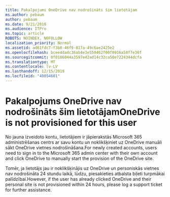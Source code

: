 ```yaml
---
title: Pakalpojums OneDrive nav nodrošināts šim lietotājam
ms.author: pebaum
author: pebaum
ms.date: 9/21/2018
ms.audience: ITPro
ms.topic: article
ROBOTS: NOINDEX, NOFOLLOW
localization_priority: Normal
ms.assetid: ad61fdc7-f3b8-46f9-817a-49c6ae2425e2
ms.openlocfilehash: bcee4dadc36ab4e3e550462f00f0916a58f7e30f
ms.sourcegitcommit: 0f0186044a3597e42ad14c32ca58e7224344dcfa
ms.translationtype: MT
ms.contentlocale: lv-LV
ms.lasthandoff: 12/15/2019
ms.locfileid: "40054601"
---
```

# <a name="onedrive-is-not-provisioned-for-this-user"></a><span data-ttu-id="27356-102">Pakalpojums OneDrive nav nodrošināts šim lietotājam</span><span class="sxs-lookup"><span data-stu-id="27356-102">OneDrive is not provisioned for this user</span></span>

<span data-ttu-id="27356-103">No jauna izveidoto kontu, lietotājiem ir jāpierakstās Microsoft 365 administrēšanas centrs ar savu kontu un noklikšķiniet uz OneDrive manuāli sākt OneDrive vietnes nodrošināšana.</span><span class="sxs-lookup"><span data-stu-id="27356-103">For newly created accounts, users need to sign in to the Microsoft 365 admin center with their own account and click OneDrive to manually start the provision of the OneDrive site.</span></span>
  
<span data-ttu-id="27356-104">Tomēr, ja lietotājs jau ir noklikšķinājis uz OneDrive un personiskās vietnes nav nodrošināta 24 stundu laikā, lūdzu, piesakieties atbalsta biļeti turpmākai palīdzībai.</span><span class="sxs-lookup"><span data-stu-id="27356-104">However, if the user has already clicked OneDrive and their personal site is not provisioned within 24 hours, please log a support ticket for further assistance.</span></span>
  

